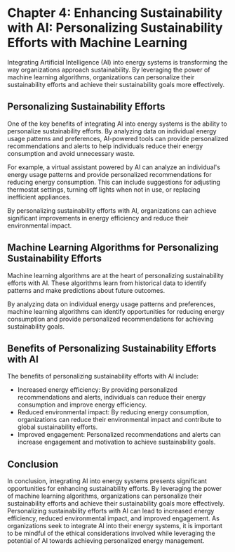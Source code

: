Chapter 4: Enhancing Sustainability with AI: Personalizing Sustainability Efforts with Machine Learning
=======================================================================================================

Integrating Artificial Intelligence (AI) into energy systems is transforming the way organizations approach sustainability. By leveraging the power of machine learning algorithms, organizations can personalize their sustainability efforts and achieve their sustainability goals more effectively.

Personalizing Sustainability Efforts
------------------------------------

One of the key benefits of integrating AI into energy systems is the ability to personalize sustainability efforts. By analyzing data on individual energy usage patterns and preferences, AI-powered tools can provide personalized recommendations and alerts to help individuals reduce their energy consumption and avoid unnecessary waste.

For example, a virtual assistant powered by AI can analyze an individual's energy usage patterns and provide personalized recommendations for reducing energy consumption. This can include suggestions for adjusting thermostat settings, turning off lights when not in use, or replacing inefficient appliances.

By personalizing sustainability efforts with AI, organizations can achieve significant improvements in energy efficiency and reduce their environmental impact.

Machine Learning Algorithms for Personalizing Sustainability Efforts
--------------------------------------------------------------------

Machine learning algorithms are at the heart of personalizing sustainability efforts with AI. These algorithms learn from historical data to identify patterns and make predictions about future outcomes.

By analyzing data on individual energy usage patterns and preferences, machine learning algorithms can identify opportunities for reducing energy consumption and provide personalized recommendations for achieving sustainability goals.

Benefits of Personalizing Sustainability Efforts with AI
--------------------------------------------------------

The benefits of personalizing sustainability efforts with AI include:

* Increased energy efficiency: By providing personalized recommendations and alerts, individuals can reduce their energy consumption and improve energy efficiency.
* Reduced environmental impact: By reducing energy consumption, organizations can reduce their environmental impact and contribute to global sustainability efforts.
* Improved engagement: Personalized recommendations and alerts can increase engagement and motivation to achieve sustainability goals.

Conclusion
----------

In conclusion, integrating AI into energy systems presents significant opportunities for enhancing sustainability efforts. By leveraging the power of machine learning algorithms, organizations can personalize their sustainability efforts and achieve their sustainability goals more effectively. Personalizing sustainability efforts with AI can lead to increased energy efficiency, reduced environmental impact, and improved engagement. As organizations seek to integrate AI into their energy systems, it is important to be mindful of the ethical considerations involved while leveraging the potential of AI towards achieving personalized energy management.
